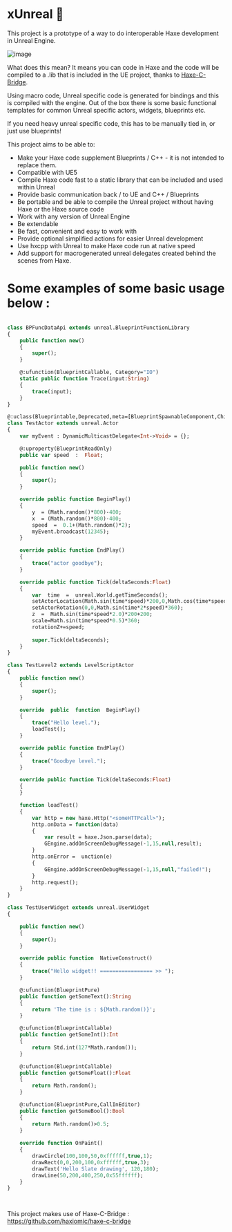 
  

#  xUnreal 🦾

  

This project is a prototype of a way to do interoperable Haxe development in Unreal Engine.

![image](https://user-images.githubusercontent.com/1677550/176910275-edd9ab7a-57d5-465d-a80a-549ccb7d218a.png)

What does this mean? It means you can code in Haxe and the code will be compiled to a .lib that is included in the UE project, thanks to [Haxe-C-Bridge](https://github.com/haxiomic/haxe-c-bridge).

Using macro code, Unreal specific code is generated for bindings and this is compiled with the engine. 
Out of the box there is some basic functional templates for common Unreal specific actors, widgets, blueprints etc.

If you need heavy unreal specific code, this has to be manually tied in, or just use blueprints!  
  

This project aims to be able to:


- Make your Haxe code supplement Blueprints / C++ - it is not intended to replace them.
- Compatible with UE5
- Compile Haxe code fast to a static library that can be included and used within Unreal
- Provide basic communication back / to UE and C++ / Blueprints
- Be portable and be able to compile the Unreal project without having Haxe or the Haxe source code
- Work with any version of Unreal Engine
- Be extendable
- Be fast, convenient and easy to work with
- Provide optional simplified actions for easier Unreal development
- Use hxcpp with Unreal to make Haxe code run at native speed
- Add support for macrogenerated unreal delegates created behind the scenes from Haxe.

#  Some examples of some basic usage below :

  

```haxe

class BPFuncDataApi extends unreal.BlueprintFunctionLibrary
{
	public function new()
	{
		super();
	}

	@:ufunction(BlueprintCallable, Category="IO")
	static public function Trace(input:String)
	{
		trace(input);
	}
}

@:uclass(Blueprintable,Deprecated,meta=[BlueprintSpawnableComponent,ChildCanTick])
class TestActor extends unreal.Actor
{
	var myEvent : DynamicMulticastDelegate<Int->Void> = {};

	@:uproperty(BlueprintReadOnly)
	public var speed  :  Float;

	public function new()
	{
		super();
	}

	override public function BeginPlay()
	{
		y  = (Math.random()*800)-400;
		x  = (Math.random()*800)-400;
		speed  =  0.1+(Math.random()*2);
		myEvent.broadcast(12345);
	}

	override public function EndPlay()
	{
		trace("actor goodbye");
	}

	override public function Tick(deltaSeconds:Float)
	{
		var  time  =  unreal.World.getTimeSeconds();
		setActorLocation(Math.sin(time*speed)*200,0,Math.cos(time*speed)*100+100);
		setActorRotation(0,0,Math.sin(time*2*speed)*360);
		z  =  Math.sin(time*speed*2.0)*200+200;
		scale=Math.sin(time*speed*0.5)*360;
		rotationZ+=speed;
		
		super.Tick(deltaSeconds);
	}
}

class TestLevel2 extends LevelScriptActor
{
	public function new()
	{
		super();
	}

	override  public  function  BeginPlay()
	{
		trace("Hello level.");
		loadTest();
	}

	override public function EndPlay()
	{
		trace("Goodbye level.");
	}

	override public function Tick(deltaSeconds:Float)
	{
	}

	function loadTest()
	{
		var http = new haxe.Http("<someHTTPcall>");
		http.onData = function(data)
		{
			var result = haxe.Json.parse(data);
			GEngine.addOnScreenDebugMessage(-1,15,null,result);
		}
		http.onError =  unction(e)
		{
			GEngine.addOnScreenDebugMessage(-1,15,null,"failed!");
		}
		http.request();
	}
}

class TestUserWidget extends unreal.UserWidget
{

	public function new()
	{
		super();
	}

	override public function  NativeConstruct()
	{
		trace("Hello widget!! ================= >> ");
	}

	@:ufunction(BlueprintPure)
	public function getSomeText():String
	{
		return 'The time is : ${Math.random()}';
	}

	@:ufunction(BlueprintCallable)
	public function getSomeInt():Int
	{
		return Std.int(127*Math.random());
	}

	@:ufunction(BlueprintCallable)
	public function getSomeFloat():Float
	{
		return Math.random();
	}

	@:ufunction(BlueprintPure,CallInEditor)
	public function getSomeBool():Bool
	{
		return Math.random()>0.5;
	}
	
	override function OnPaint()
	{
		drawCircle(100,100,50,0xffffff,true,1);
		drawRect(0,0,200,100,0xffffff,true,3);
		drawText('Hello Slate drawing', 120,180);
		drawLine(50,200,400,250,0x55ffffff);
	}
}

  

```
This project makes use of Haxe-C-Bridge : https://github.com/haxiomic/haxe-c-bridge
